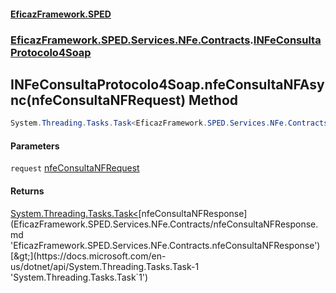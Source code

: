 #### [EficazFramework.SPED](EficazFrameworkSPED.md 'EficazFramework SPED')
### [EficazFramework.SPED.Services.NFe.Contracts](EficazFramework.SPED.Services.NFe.Contracts.md 'EficazFramework.SPED.Services.NFe.Contracts').[INFeConsultaProtocolo4Soap](EficazFramework.SPED.Services.NFe.Contracts.md#EficazFramework.SPED.Services.NFe.Contracts.INFeConsultaProtocolo4Soap 'EficazFramework.SPED.Services.NFe.Contracts.INFeConsultaProtocolo4Soap')

## INFeConsultaProtocolo4Soap.nfeConsultaNFAsync(nfeConsultaNFRequest) Method

```csharp
System.Threading.Tasks.Task<EficazFramework.SPED.Services.NFe.Contracts.nfeConsultaNFResponse> nfeConsultaNFAsync(EficazFramework.SPED.Services.NFe.Contracts.nfeConsultaNFRequest request);
```
#### Parameters

<a name='EficazFramework.SPED.Services.NFe.Contracts.INFeConsultaProtocolo4Soap.nfeConsultaNFAsync(EficazFramework.SPED.Services.NFe.Contracts.nfeConsultaNFRequest).request'></a>

`request` [nfeConsultaNFRequest](EficazFramework.SPED.Services.NFe.Contracts/nfeConsultaNFRequest.md 'EficazFramework.SPED.Services.NFe.Contracts.nfeConsultaNFRequest')

#### Returns
[System.Threading.Tasks.Task&lt;](https://docs.microsoft.com/en-us/dotnet/api/System.Threading.Tasks.Task-1 'System.Threading.Tasks.Task`1')[nfeConsultaNFResponse](EficazFramework.SPED.Services.NFe.Contracts/nfeConsultaNFResponse.md 'EficazFramework.SPED.Services.NFe.Contracts.nfeConsultaNFResponse')[&gt;](https://docs.microsoft.com/en-us/dotnet/api/System.Threading.Tasks.Task-1 'System.Threading.Tasks.Task`1')